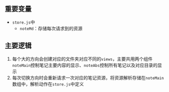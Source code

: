 ## 重要变量
+ `store.js`中
  + `noteMd`：存储每次请求到的资源
## 主要逻辑
  1. 每个大的方向会创建对应的文件夹对应不同的`views`，主要共用两个组件`noteMain`控制笔记主要内容的显示、`noteAbs`控制所有笔记以及对应目录的显示
  2. 每次切换方向时会重新请求一次对应的笔记资源，将资源解析存储在`noteMain`数组中，解析动作在`store.js`中定义